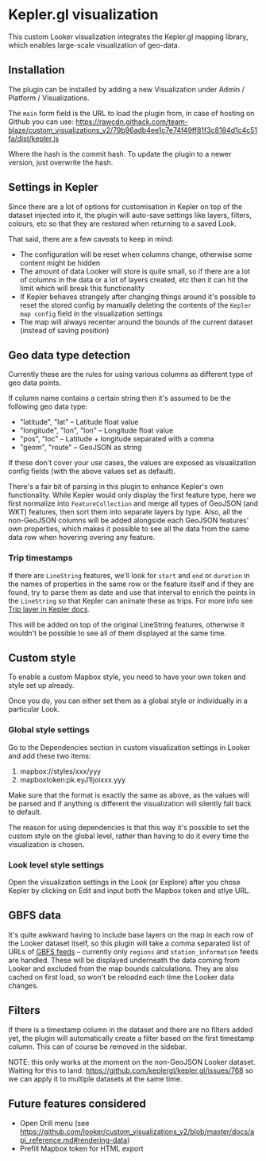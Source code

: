 # Kepler.gl visualization

This custom Looker visualization integrates the Kepler.gl mapping library, which enables large-scale
visualization of geo-data.

## Installation

The plugin can be installed by adding a new Visualization under Admin / Platform / Visualizations.

The `main` form field is the URL to load the plugin from, in case of hosting on Github you can use:
https://rawcdn.githack.com/team-blaze/custom_visualizations_v2/79b96adb4ee1c7e74f49ff81f3c8184d1c4c51fa/dist/kepler.js

Where the hash is the commit hash. To update the plugin to a newer version, just overwrite the hash.

## Settings in Kepler

Since there are a lot of options for customisation in Kepler on top of the dataset injected into it,
the plugin will auto-save settings like layers, filters, colours, etc so that they are restored when
returning to a saved Look.

That said, there are a few caveats to keep in mind:

- The configuration will be reset when columns change, otherwise some content might be hidden
- The amount of data Looker will store is quite small, so if there are a lot of columns in the data
  or a lot of layers created, etc then it can hit the limit which will break this functionality
- If Kepler behaves strangely after changing things around it's possible to reset the stored config
  by manually deleting the contents of the `Kepler map config` field in the visualization settings
- The map will always recenter around the bounds of the current dataset (instead of saving position)

## Geo data type detection

Currently these are the rules for using various columns as different type of geo data points.

If column name contains a certain string then it's assumed to be the following geo data type:

- "latitude", "lat" – Latitude float value
- "longitude", "lon", "lon" – Longitude float value
- "pos", "loc" – Latitude + longitude separated with a comma
- "geom", "route" – GeoJSON as string

If these don't cover your use cases, the values are exposed as visualization config fields (with the
above values set as default).

There's a fair bit of parsing in this plugin to enhance Kepler's own functionality. While Kepler
would only display the first feature type, here we first normalize into `FeatureCollection` and merge
all types of GeoJSON (and WKT) features, then sort them into separate layers by type. Also, all the
non-GeoJSON columns will be added alongside each GeoJSON features' own properties, which makes it
possible to see all the data from the same data row when hovering overing any feature.

### Trip timestamps

If there are `LineString` features, we'll look for `start` and `end` or `duration` in the names of
properties in the same row or the feature itself and if they are found, try to parse them as date
and use that interval to enrich the points in the `LineString` so that Kepler can animate these as
trips. For more info see [Trip layer in Kepler docs](https://github.com/keplergl/kepler.gl/blob/master/docs/user-guides/c-types-of-layers/k.trip.md#how-to-use-trip-layer-to-animate-path).

This will be added on top of the original LineString features, otherwise it wouldn't be possible to
see all of them displayed at the same time.

## Custom style

To enable a custom Mapbox style, you need to have your own token and style set up already.

Once you do, you can either set them as a global style or individually in a particular Look.

### Global style settings

Go to the Dependencies section in custom visualization settings in Looker and
add these two items:

1. mapbox://styles/xxx/yyy
2. mapboxtoken:pk.eyJ1Ijoixxx.yyy

Make sure that the format is exactly the same as above, as the values will be parsed and if anything
is different the visualization will silently fall back to default.

The reason for using dependencies is that this way it's possible to set the custom style on the
global level, rather than having to do it every time the visualization is chosen.

### Look level style settings

Open the visualization settings in the Look (or Explore) after you chose Kepler by clicking on Edit
and input both the Mapbox token and stlye URL.

## GBFS data

It's quite awkward having to include base layers on the map in each row of the Looker dataset itself,
so this plugin will take a comma separated list of URLs of [GBFS feeds](https://github.com/NABSA/gbfs#what-is-gbfs) – currently only `regions` and `station_information` feeds are handled. These will
be displayed underneath the data coming from Looker and excluded from the map bounds calculations.
They are also cached on first load, so won't be reloaded each time the Looker data changes.

## Filters

If there is a timestamp column in the dataset and there are no filters added yet, the plugin will
automatically create a filter based on the first timestamp column. This can of course be removed
in the sidebar.

NOTE: this only works at the moment on the non-GeoJSON Looker dataset. Waiting for this to land: https://github.com/keplergl/kepler.gl/issues/768 so we can apply it to multiple datasets at the same time.

## Future features considered

- Open Drill menu (see https://github.com/looker/custom_visualizations_v2/blob/master/docs/api_reference.md#rendering-data)
- Prefill Mapbox token for HTML export
